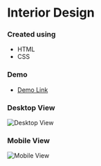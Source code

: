 # Interior Design
### Created using
* HTML
* CSS

### Demo
* [Demo Link](https://nganjason.github.io/My-Team-Page/)

### Desktop View
![Desktop View](https://github.com/NganJason/My-Team-Page/blob/master/demo/desktop_view.png)


### Mobile View
![Mobile View](https://github.com/NganJason/My-Team-Page/blob/master/demo/mobile_view.png)
